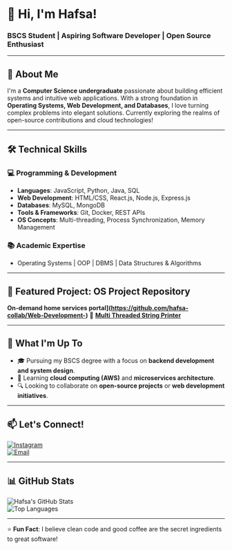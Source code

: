 # 👋 Hi, I'm Hafsa!  
### BSCS Student | Aspiring Software Developer | Open Source Enthusiast  

---

## 🚀 About Me  
I'm a **Computer Science undergraduate** passionate about building efficient systems and intuitive web applications. With a strong foundation in **Operating Systems, Web Development, and Databases**, I love turning complex problems into elegant solutions. Currently exploring the realms of open-source contributions and cloud technologies!

---

## 🛠️ Technical Skills  

### 💻 **Programming & Development**  
- **Languages**: JavaScript, Python, Java, SQL  
- **Web Development**: HTML/CSS, React.js, Node.js, Express.js  
- **Databases**: MySQL, MongoDB  
- **Tools & Frameworks**: Git, Docker, REST APIs  
- **OS Concepts**: Multi-threading, Process Synchronization, Memory Management  

### 📚 **Academic Expertise**  
- Operating Systems | OOP | DBMS | Data Structures & Algorithms  

---

## 🌟 Featured Project: OS Project Repository 
**On-demand home services portal](https://github.com/hafsa-collab/Web-Development-)** 
🔗 **[Multi Threaded String Printer](https://github.com/hafsa-collab/OS-projects-)**  

---

## 📖 What I'm Up To  
- 🎓 Pursuing my BSCS degree with a focus on **backend development and system design**.  
- 🌱 Learning **cloud computing (AWS)** and **microservices architecture**.  
- 🔍 Looking to collaborate on **open-source projects** or **web development initiatives**.  

---

## 📫 Let's Connect!  
[![Instagram](https://img.shields.io/badge/Instagram-Follow-purple?style=flat&logo=instagram)](https://www.instagram.com/invites/contact/?igsh=1o42ffw39h24w&utm_content=hrx8sat)  
[![Email](https://img.shields.io/badge/Email-Reach%20Out-red?style=flat&logo=gmail)](mailto:bugsneon1@gmail.com)  

---

## 📊 GitHub Stats  
![Hafsa's GitHub Stats](https://github-readme-stats.vercel.app/api?username=hafsa-collab&show_icons=true&theme=radical)  
![Top Languages](https://github-readme-stats.vercel.app/api/top-langs/?username=hafsa-collab&layout=compact&theme=radical)  

---

⭐ **Fun Fact**: I believe clean code and good coffee are the secret ingredients to great software!  
